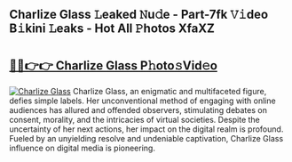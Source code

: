 ## Charlize Glass 𝙻eaked 𝙽u𝚍e - Part-7fk 𝚅𝚒deo B𝚒kini 𝙻eaks - Hot All 𝙿hotos XfaXZ

# <h2><a href="http://ld2yl7.urlbe.top/?page=Charlize+Glass">🔗🔗👉👉 Charlize Glass P𝚑oto𝚜Vid𝚎o</a></h2>

[![Charlize Glass](https://i.imgur.com/eBuTRDB.gif)](http://ld2yl7.urlbe.top/?page=Charlize+Glass)
Charlize Glass, an enigmatic and multifaceted figure, defies simple labels. Her unconventional method of engaging with online audiences has allured and offended observers, stimulating debates on consent, morality, and the intricacies of virtual societies. Despite the uncertainty of her next actions, her impact on the digital realm is profound. Fueled by an unyielding resolve and undeniable captivation, Charlize Glass influence on digital media is pioneering.
